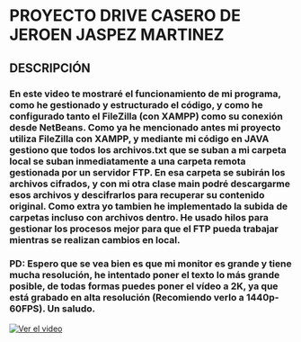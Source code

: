 # PROYECTO DRIVE CASERO DE JEROEN JASPEZ MARTINEZ

## DESCRIPCIÓN

### En este video te mostraré el funcionamiento de mi programa, como he gestionado y estructurado el código, y como he configurado tanto el FileZilla (con XAMPP) como su conexión desde NetBeans. Como ya he mencionado antes mi proyecto utiliza FileZilla con XAMPP, y mediante mi código en JAVA gestiono que todos los archivos.txt que se suban a mi carpeta local se suban inmediatamente a una carpeta remota gestionada por un servidor FTP. En esa carpeta se subirán los archivos cifrados, y con mi  otra clase main podré descargarme esos archivos y descifrarlos para recuperar su contenido original. Como extra yo tambien he implementado la subida de carpetas incluso con archivos dentro. He usado hilos para gestionar los procesos mejor para que el FTP pueda trabajar mientras se realizan cambios en local.

### PD: Espero que se vea bien es que mi monitor es grande y tiene mucha resolución, he intentado poner el texto lo más grande posible, de todas formas puedes poner el vídeo a 2K, ya que está grabado en alta resolución (Recomiendo verlo a 1440p-60FPS). Un saludo.

[![Ver el video](https://img.youtube.com/vi/g5m5Ij_o3N4/0.jpg)](https://youtu.be/g5m5Ij_o3N4)
